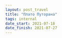```yaml
---
layout: post_travel
title: "Плато Путорана"
tags: internal
date_start: 2021-07-18
date_finish: 2021-07-27
---
```


